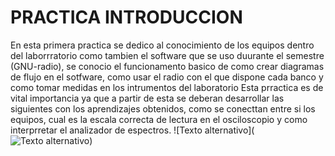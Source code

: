 # PRACTICA INTRODUCCION 
En esta primera practica se dedico al conocimiento de los equipos dentro del laborrratorio como tambien el software que se uso duurante el semestre (GNU-radio), se conocio el 
funcionamento basico de como crear diagramas de flujo en el sotfware, como usar el radio con el que dispone cada banco y como tomar medidas en los intrumentos del laboratorio
Esta prractica es de vital importancia ya que a partir de esta se deberan desarrollar las siguientes con los aprendizajes obtenidos, como se conecttan entre si los equipos, cual 
es la escala correcta de lectura en el osciloscopio y como interprretar el analizador de espectros.
![Texto alternativo](![Texto alternativo](https://ruta-al-servidor/imagen.jpg "Título opcional"))

